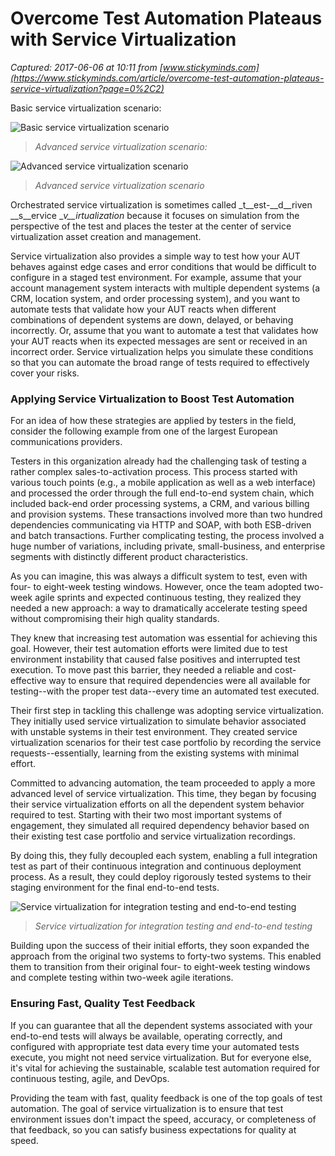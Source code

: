 # Overcome Test Automation Plateaus with Service Virtualization

_Captured: 2017-06-06 at 10:11 from [www.stickyminds.com](https://www.stickyminds.com/article/overcome-test-automation-plateaus-service-virtualization?page=0%2C2)_

Basic service virtualization scenario:

![Basic service virtualization scenario](https://www.stickyminds.com/sites/default/files/shared/2017-04-10%20AlexanderMohr%20Overcome%20Test%20Automation%20Plateaus%20with%20Service%20Virtualization%20image2.png)

> _Advanced service virtualization scenario:_

![Advanced service virtualization scenario](https://www.stickyminds.com/sites/default/files/shared/2017-04-10%20AlexanderMohr%20Overcome%20Test%20Automation%20Plateaus%20with%20Service%20Virtualization%20image3.png)

> _Advanced service virtualization scenario_

Orchestrated service virtualization is sometimes called _t__est-__d__riven __s__ervice __v__irtualization_ because it focuses on simulation from the perspective of the test and places the tester at the center of service virtualization asset creation and management.

Service virtualization also provides a simple way to test how your AUT behaves against edge cases and error conditions that would be difficult to configure in a staged test environment. For example, assume that your account management system interacts with multiple dependent systems (a CRM, location system, and order processing system), and you want to automate tests that validate how your AUT reacts when different combinations of dependent systems are down, delayed, or behaving incorrectly. Or, assume that you want to automate a test that validates how your AUT reacts when its expected messages are sent or received in an incorrect order. Service virtualization helps you simulate these conditions so that you can automate the broad range of tests required to effectively cover your risks.

### Applying Service Virtualization to Boost Test Automation

For an idea of how these strategies are applied by testers in the field, consider the following example from one of the largest European communications providers.

Testers in this organization already had the challenging task of testing a rather complex sales-to-activation process. This process started with various touch points (e.g., a mobile application as well as a web interface) and processed the order through the full end-to-end system chain, which included back-end order processing systems, a CRM, and various billing and provision systems. These transactions involved more than two hundred dependencies communicating via HTTP and SOAP, with both ESB-driven and batch transactions. Further complicating testing, the process involved a huge number of variations, including private, small-business, and enterprise segments with distinctly different product characteristics.

  


As you can imagine, this was always a difficult system to test, even with four- to eight-week testing windows. However, once the team adopted two-week agile sprints and expected continuous testing, they realized they needed a new approach: a way to dramatically accelerate testing speed without compromising their high quality standards.

They knew that increasing test automation was essential for achieving this goal. However, their test automation efforts were limited due to test environment instability that caused false positives and interrupted test execution. To move past this barrier, they needed a reliable and cost-effective way to ensure that required dependencies were all available for testing--with the proper test data--every time an automated test executed.

Their first step in tackling this challenge was adopting service virtualization. They initially used service virtualization to simulate behavior associated with unstable systems in their test environment. They created service virtualization scenarios for their test case portfolio by recording the service requests--essentially, learning from the existing systems with minimal effort.

Committed to advancing automation, the team proceeded to apply a more advanced level of service virtualization. This time, they began by focusing their service virtualization efforts on all the dependent system behavior required to test. Starting with their two most important systems of engagement, they simulated all required dependency behavior based on their existing test case portfolio and service virtualization recordings.

By doing this, they fully decoupled each system, enabling a full integration test as part of their continuous integration and continuous deployment process. As a result, they could deploy rigorously tested systems to their staging environment for the final end-to-end tests.

![Service virtualization for integration testing and end-to-end testing](https://www.stickyminds.com/sites/default/files/shared/2017-04-10%20AlexanderMohr%20Overcome%20Test%20Automation%20Plateaus%20with%20Service%20Virtualization%20image4.png)

> _Service virtualization for integration testing and end-to-end testing_

Building upon the success of their initial efforts, they soon expanded the approach from the original two systems to forty-two systems. This enabled them to transition from their original four- to eight-week testing windows and complete testing within two-week agile iterations.

### Ensuring Fast, Quality Test Feedback

If you can guarantee that all the dependent systems associated with your end-to-end tests will always be available, operating correctly, and configured with appropriate test data every time your automated tests execute, you might not need service virtualization. But for everyone else, it's vital for achieving the sustainable, scalable test automation required for continuous testing, agile, and DevOps.

Providing the team with fast, quality feedback is one of the top goals of test automation. The goal of service virtualization is to ensure that test environment issues don't impact the speed, accuracy, or completeness of that feedback, so you can satisfy business expectations for quality at speed.
